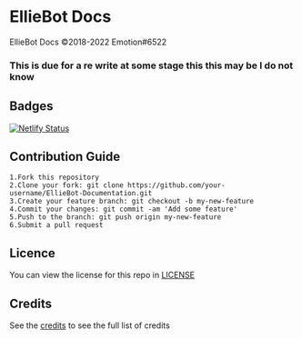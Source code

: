 # EllieBot Docs

EllieBot Docs ©2018-2022 Emotion#6522

### This is due for a re write at some stage this this may be I do not know

## Badges

[![Netlify Status](https://api.netlify.com/api/v1/badges/59b2c52e-91cf-496f-b520-cf3915215be1/deploy-status)](https://app.netlify.com/sites/elliebotdocs/deploys)

## Contribution Guide

```
1.Fork this repository
2.Clone your fork: git clone https://github.com/your-username/EllieBot-Documentation.git
3.Create your feature branch: git checkout -b my-new-feature
4.Commit your changes: git commit -am 'Add some feature'
5.Push to the branch: git push origin my-new-feature
6.Submit a pull request
```

## Licence

You can view the license for this repo in [LICENSE](LICENSE)

## Credits
See the [credits](https://docs.emotionchild.com/credits) to see the full list of credits
